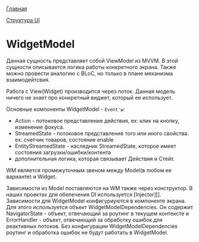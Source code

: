 [Главная](../main.md)

[Структура UI](structure.md)

# WidgetModel

Данная сущность представляет собой ViewModel из MVVM. 
В этой сущности описывается логика работы конкретного экрана.
Также можно провести аналогию с BLoC, но только в плане механизма взаимодейтсвия.

Работа с View(Widget) производится через поток. Данная модель ничего не знает про
конкретный виджет, который ее использует.

Основные компоненты WidgetModel - `Event'ы`:
 - Action - потоковое представление действия, ex: клик на кнопку, изменение фокуса.
 - StreamedState - потоковое представление того или иного свойства. ex: счетчик товаров, состояние enable
 - EntityStreamedState - наследник StreamedState, которое имеет состояния загрузки/ошибки/контента
 - дополнительная логика, которая связывает Действия и Стейт.

WM является промежуточным звеном между Model(в любом ее варианте) и Widget.

Зависимости из Model поставляются на WM также через конструктор.
В наших проектах для обепечения DI используется [Injector][].
Зависимости для WidgetModel конфигуриуются в компоненте экрана.
Для этого используется объект WidgetModelDependencies. Он содержит NavigatorState - объект, отвечающий
за роутинг в текущем контексте и ErrorHandler - объект, отвечающий за обработку ошибок для реактивных потоков.
Без конфигурации WidgetModelDependencies роутинг и обработка ошибок не будут работать в WidgetModel.